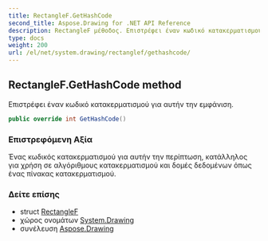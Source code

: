 ```yaml
---
title: RectangleF.GetHashCode
second_title: Aspose.Drawing for .NET API Reference
description: RectangleF μέθοδος. Επιστρέφει έναν κωδικό κατακερματισμού για αυτήν την εμφάνιση.
type: docs
weight: 200
url: /el/net/system.drawing/rectanglef/gethashcode/
---
```

## RectangleF.GetHashCode method

Επιστρέφει έναν κωδικό κατακερματισμού για αυτήν την εμφάνιση.

```csharp
public override int GetHashCode()
```

### Επιστρεφόμενη Αξία

Ένας κωδικός κατακερματισμού για αυτήν την περίπτωση, κατάλληλος για χρήση σε αλγόριθμους κατακερματισμού και δομές δεδομένων όπως ένας πίνακας κατακερματισμού.

### Δείτε επίσης

* struct [RectangleF](../)
* χώρος ονομάτων [System.Drawing](../../rectanglef/)
* συνέλευση [Aspose.Drawing](../../../)



